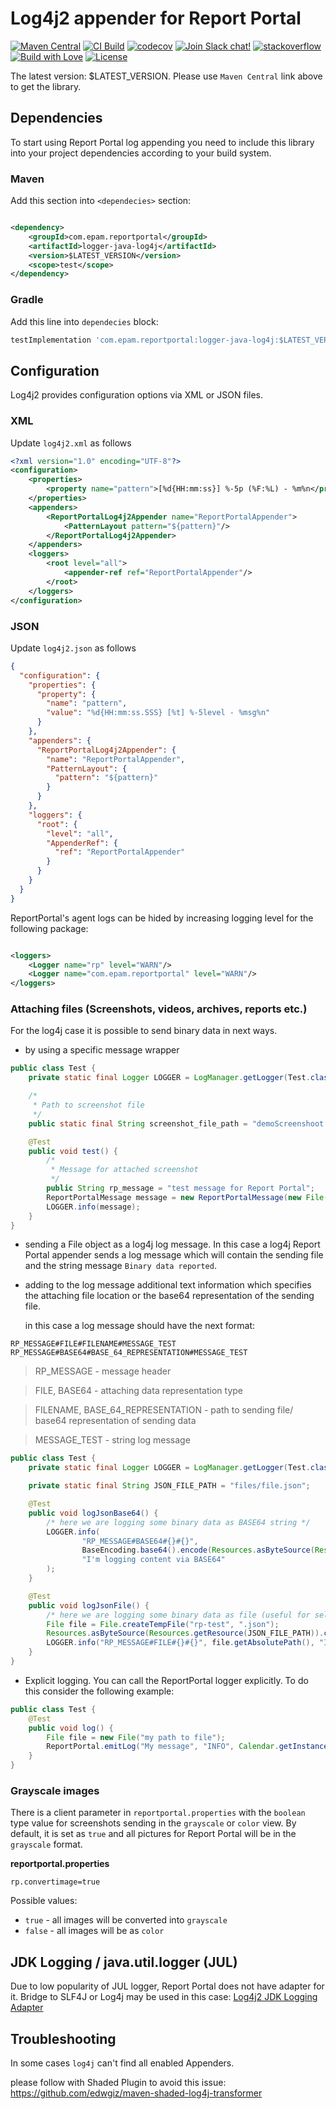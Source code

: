 # Log4j2 appender for Report Portal

[![Maven Central](https://img.shields.io/maven-central/v/com.epam.reportportal/logger-java-log4j.svg?label=Maven%20Central)](https://central.sonatype.com/artifact/com.epam.reportportal/logger-java-log4j)
[![CI Build](https://github.com/reportportal/logger-java-log4j/actions/workflows/ci.yml/badge.svg)](https://github.com/reportportal/logger-java-log4j/actions/workflows/ci.yml)
[![codecov](https://codecov.io/gh/reportportal/logger-java-log4j/branch/develop/graph/badge.svg?token=iEy7fURz1P)](https://codecov.io/gh/reportportal/logger-java-log4j)
[![Join Slack chat!](https://slack.epmrpp.reportportal.io/badge.svg)](https://slack.epmrpp.reportportal.io/)
[![stackoverflow](https://img.shields.io/badge/reportportal-stackoverflow-orange.svg?style=flat)](http://stackoverflow.com/questions/tagged/reportportal)
[![Build with Love](https://img.shields.io/badge/build%20with-❤%EF%B8%8F%E2%80%8D-lightgrey.svg)](http://reportportal.io?style=flat)
[![License](https://img.shields.io/badge/License-Apache%202.0-blue.svg)](https://opensource.org/licenses/Apache-2.0)

The latest version: $LATEST_VERSION. Please use `Maven Central` link above to get the library.

## Dependencies

To start using Report Portal log appending you need to include this library into your project dependencies according to
your build system.

### Maven

Add this section into `<dependecies>` section:

```xml

<dependency>
    <groupId>com.epam.reportportal</groupId>
    <artifactId>logger-java-log4j</artifactId>
    <version>$LATEST_VERSION</version>
    <scope>test</scope>
</dependency>
```

### Gradle

Add this line into `dependecies` block:

```groovy
testImplementation 'com.epam.reportportal:logger-java-log4j:$LATEST_VERSION'
```

## Configuration

Log4j2 provides configuration options via XML or JSON files.

### XML

Update `log4j2.xml` as follows

```xml
<?xml version="1.0" encoding="UTF-8"?>
<configuration>
    <properties>
        <property name="pattern">[%d{HH:mm:ss}] %-5p (%F:%L) - %m%n</property>
    </properties>
    <appenders>
        <ReportPortalLog4j2Appender name="ReportPortalAppender">
            <PatternLayout pattern="${pattern}"/>
        </ReportPortalLog4j2Appender>
    </appenders>
    <loggers>
        <root level="all">
            <appender-ref ref="ReportPortalAppender"/>
        </root>
    </loggers>
</configuration>
```    

### JSON

Update `log4j2.json` as follows

```JSON
{
  "configuration": {
    "properties": {
      "property": {
        "name": "pattern",
        "value": "%d{HH:mm:ss.SSS} [%t] %-5level - %msg%n"
      }
    },
    "appenders": {
      "ReportPortalLog4j2Appender": {
        "name": "ReportPortalAppender",
        "PatternLayout": {
          "pattern": "${pattern}"
        }
      }
    },
    "loggers": {
      "root": {
        "level": "all",
        "AppenderRef": {
          "ref": "ReportPortalAppender"
        }
      }
    }
  }
}
```

ReportPortal's agent logs can be hided by increasing logging level for the following package:

```xml

<loggers>
    <Logger name="rp" level="WARN"/>
    <Logger name="com.epam.reportportal" level="WARN"/>
</loggers>
```

### Attaching files (Screenshots, videos, archives, reports etc.)

For the log4j case it is possible to send binary data in next ways.

* by using a specific message wrapper

```java
public class Test {
	private static final Logger LOGGER = LogManager.getLogger(Test.class);

	/*
	 * Path to screenshot file
	 */
	public static final String screenshot_file_path = "demoScreenshoot.png";

	@Test
	public void test() {
		/*
		 * Message for attached screenshot
		 */
		public String rp_message = "test message for Report Portal";
		ReportPortalMessage message = new ReportPortalMessage(new File(screenshot_file_path), rp_message);
		LOGGER.info(message);
	}
}
```

* sending a File object as a log4j log message. In this case a log4j Report Portal appender sends a log message which
  will contain the sending file and the string message `Binary data reported`.

* adding to the log message additional text information which specifies the attaching file location or the base64
  representation of the sending file.

  in this case a log message should have the next format:

```
RP_MESSAGE#FILE#FILENAME#MESSAGE_TEST
RP_MESSAGE#BASE64#BASE_64_REPRESENTATION#MESSAGE_TEST
```

> RP_MESSAGE - message header

> FILE, BASE64 - attaching data representation type

> FILENAME, BASE_64_REPRESENTATION - path to sending file/ base64 representation of sending data

> MESSAGE_TEST - string log message

```java
public class Test {
	private static final Logger LOGGER = LogManager.getLogger(Test.class);

	private static final String JSON_FILE_PATH = "files/file.json";

	@Test
	public void logJsonBase64() {
		/* here we are logging some binary data as BASE64 string */
		LOGGER.info(
				"RP_MESSAGE#BASE64#{}#{}",
				BaseEncoding.base64().encode(Resources.asByteSource(Resources.getResource(JSON_FILE_PATH)).read()),
				"I'm logging content via BASE64"
		);
	}

	@Test
	public void logJsonFile() {
		/* here we are logging some binary data as file (useful for selenium) */
		File file = File.createTempFile("rp-test", ".json");
		Resources.asByteSource(Resources.getResource(JSON_FILE_PATH)).copyTo(Files.asByteSink(file));
		LOGGER.info("RP_MESSAGE#FILE#{}#{}", file.getAbsolutePath(), "I'm logging content via temp file");
	}
}
```

* Explicit logging. You can call the ReportPortal logger explicitly. To do this consider the following example:

```java
public class Test {
	@Test
	public void log() {
		File file = new File("my path to file");
		ReportPortal.emitLog("My message", "INFO", Calendar.getInstance().getTime(), file);
	}
}
```

### Grayscale images

There is a client parameter in `reportportal.properties` with the `boolean` type value for screenshots sending in
the `grayscale` or
`color` view. By default, it is set as `true` and all pictures for Report Portal will be in the `grayscale` format.

**reportportal.properties**

```properties
rp.convertimage=true
```

Possible values:

* `true` - all images will be converted into `grayscale`
* `false` - all images will be as `color`

## JDK Logging / java.util.logger (JUL)

Due to low popularity of JUL logger, Report Portal does not have adapter for it. Bridge to SLF4J or Log4j may be used in
this case:
[Log4j2 JDK Logging Adapter](https://logging.apache.org/log4j/2.0/log4j-jul/index.html)

## Troubleshooting

In some cases `log4j` can't find all enabled Appenders.

please follow with Shaded Plugin to avoid this issue:
https://github.com/edwgiz/maven-shaded-log4j-transformer
